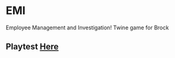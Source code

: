 # EMI
Employee Management and Investigation! Twine game for Brock

## Playtest [Here](https://macdonapa.github.io/EMI/prototype/EMI_Oct30_2021.html)
